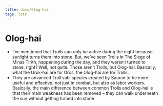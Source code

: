 ```yaml
---
title: docs/Olog-hai
tags: lotr
---
```


# Olog-hai

- I’ve mentioned that Trolls can only be active during the night because sunlight turns them into stone. But, we’ve seen Trolls in The Siege of Minas Tirith, happening during the day, and they weren’t turned to stone, right? Well, not quite. Those aren’t Trolls, but Olog-hai. Basically, what the Uruk-hai are for Orcs, the Olog-hai are for Trolls.
- They are advanced Troll sub-species created by Sauron to be more useful and effective, not just in combat, but also as labor workers. Basically, the main difference between common Trolls and Olog-hai is that their main weakness has been removed – they can walk underneath the sun without getting turned into stone.